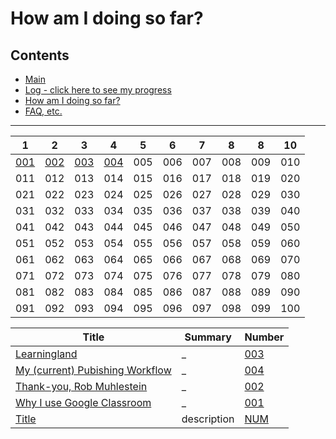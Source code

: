 # How am I doing so far?

## Contents
* [Main](readme.md)
* [Log - click here to see my progress](log.md)
* [How am I doing so far?](tally.md)
* [FAQ, etc.](https://github.com/janzeteachesit/100-days-of-writing/wiki) 

----

 1 | 2 | 3 | 4 | 5 | 6 | 7 | 8 | 8 | 10
---|---|---|---|---|---|---|---|---|---
[001](001-why-google-classroom.md)|[002](002-thank-you-rob-muhlestein.md)|[003](003-learningland.md)|[004](004-writing-workflow.md)|005|006|007|008|009|010
011|012|013|014|015|016|017|018|019|020
021|022|023|024|025|026|027|028|029|030
031|032|033|034|035|036|037|038|039|040
041|042|043|044|045|046|047|048|049|050
051|052|053|054|055|056|057|058|059|060
061|062|063|064|065|066|067|068|069|070
071|072|073|074|075|076|077|078|079|080
081|082|083|084|085|086|087|088|089|090
091|092|093|094|095|096|097|098|099|100

Title | Summary | Number
---|---|---
[Learningland](003-learningland.md) | _ | [003](003-learningland.md)
[My \(current\) Pubishing Workflow](004-writing-workflow.md) | _ | [004](004-writing-workflow.md)
[Thank-you, Rob Muhlestein](002-thank-you-rob-muhlestein.md) | _ | [002](002-thank-you-rob-muhlestein.md)
[Why I use Google Classroom](001-why-google-classroom.md) | _ |[001](001-why-google-classroom.md)
[Title]() | description | [NUM]()
